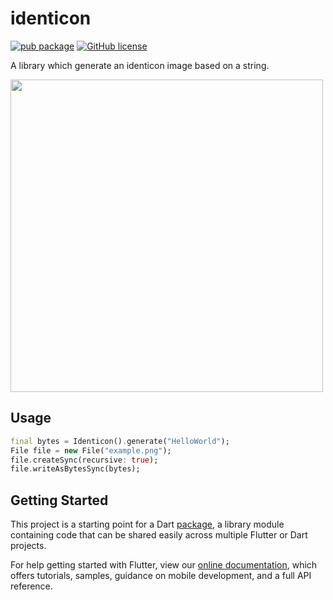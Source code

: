 # identicon

[![pub package](https://img.shields.io/pub/v/identicon.svg)](https://pub.dev/packages/identicon) [![GitHub license](https://img.shields.io/github/license/phinexdaz/identicon)](https://github.com/phinexdaz/identicon/blob/master/LICENSE)

A library which generate an identicon image based on a string.

<img src="https://raw.githubusercontent.com/phinexdaz/identicon/master/preview.png" width="500" />

## Usage
```dart
final bytes = Identicon().generate("HelloWorld");
File file = new File("example.png");
file.createSync(recursive: true);
file.writeAsBytesSync(bytes);
```

## Getting Started

This project is a starting point for a Dart
[package](https://flutter.dev/developing-packages/),
a library module containing code that can be shared easily across
multiple Flutter or Dart projects.

For help getting started with Flutter, view our 
[online documentation](https://flutter.dev/docs), which offers tutorials, 
samples, guidance on mobile development, and a full API reference.
